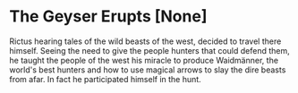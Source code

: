 # The Geyser Erupts [None]

Rictus hearing tales of the wild beasts of the west, decided to travel there himself. Seeing the need to give the people hunters that could defend them, he taught the people of the west his miracle to produce Waidmänner, the world's best hunters and how to use magical arrows to slay the dire beasts from afar. In fact he participated himself in the hunt. 

